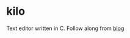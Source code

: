 # kilo
Text editor written in C. Follow along from [blog](https://viewsourcecode.org/snaptoken/kilo/02.enteringRawMode.html)
